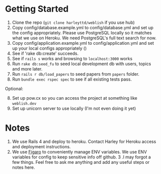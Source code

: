 # Getting Started

1. Clone the repo (`git clone harleyttd/weblish` if you use hub)
2. Copy config/database.example.yml to config/database.yml and set up the config appropriately. Please use PostgreSQL locally so it matches what we use on Heroku. We need PostgreSQL's full text search for now.
3. Copy config/application.example.yml to config/application.yml and set up your local configs appropriately ()
3. See if 'rake db:create' succeeds.
4. See if `rails s` works and browsing to `localhost:3000` works
5. Run `rake db:seed_fu` to seed local development db with users, topics and more later.
6. Run `rails r db/load_papers` to seed papers from `papers` folder.
7. Run `bundle exec rspec spec` to see if all existing tests pass.

Optional:

8. Set up pow.cx so you can access the project at something like `weblish.dev`
9. Set up unicorn server to use locally (I'm not even doing it yet)

# Notes

1. We use Rails 4 and deploy to heroku. Contact Harley for Heroku access and deployment instructions.
2. We use [Figaro](http://github.com/laserlemon/figaro) to conveniently manage ENV variables. We use ENV variables for config to keep sensitive info off github.
3 .I may forgot a few things. Feel free to ask me anything and add any useful steps or notes here.
